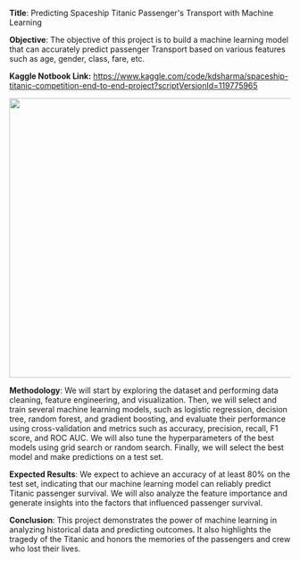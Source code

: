 <b>Title</b>: Predicting Spaceship Titanic Passenger's Transport with Machine Learning

<b>Objective</b>: The objective of this project is to build a machine learning model that can accurately predict passenger Transport based on various features such as age, gender, class, fare, etc.

<b>Kaggle Notbook Link:</b> https://www.kaggle.com/code/kdsharma/spaceship-titanic-competition-end-to-end-project?scriptVersionId=119775965



<center>
<img src="https://cdn.mos.cms.futurecdn.net/AKbyqTKUkicsYGx3xwe3HA.jpg" width=800 height=500 />
</center>


<b>Methodology</b>: We will start by exploring the dataset and performing data cleaning, feature engineering, and visualization. Then, we will select and train several machine learning models, such as logistic regression, decision tree, random forest, and gradient boosting, and evaluate their performance using cross-validation and metrics such as accuracy, precision, recall, F1 score, and ROC AUC. We will also tune the hyperparameters of the best models using grid search or random search. Finally, we will select the best model and make predictions on a test set.

<b>Expected Results</b>: We expect to achieve an accuracy of at least 80% on the test set, indicating that our machine learning model can reliably predict Titanic passenger survival. We will also analyze the feature importance and generate insights into the factors that influenced passenger survival.

<b>Conclusion</b>: This project demonstrates the power of machine learning in analyzing historical data and predicting outcomes. It also highlights the tragedy of the Titanic and honors the memories of the passengers and crew who lost their lives.
